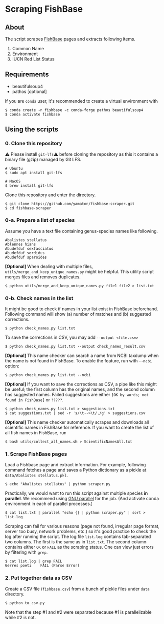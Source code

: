 # Scraping FishBase

## About

The script scrapes [FishBase](https://fishbase.se/search.php) pages and extracts following items.

1. Common Name
2. Environment
3. IUCN Red List Status


## Requirements

* beautifulsoup4
* pathos [optional]

If you are `conda` user, it's recommended to create a virtual environment with

```shell
$ conda create -n fishbase -c conda-forge pathos beautifulsoup4
$ conda activate fishbase
```


## Using the scripts

### 0. Clone this repository

⚠️ Please install `git-lfs`⚠️  before cloning the repository as this it contains a binary file (gzip) managed by Git LFS. 

```shell
# Ubuntu
$ sudo apt install git-lfs

# MacOS
$ brew install git-lfs
```

Clone this repository and enter the directory.

```shell
$ git clone https://github.com/yamaton/fishbase-scraper.git
$ cd fishbase-scraper
```

### 0-a. Prepare a list of species

Assume you have a text file containing genus-species names like following.

```
Abalistes stellatus
Ablennes hians
Abudefduf sexfasciatus
Abudefduf sordidus
Abudefduf sparoides
```

**[Optional]** When dealing with multiple files, `utils/merge_and_keep_unique_names.py` might be helpful. This utility script merges files and removes duplicates.

```shell
$ python utils/merge_and_keep_unique_names.py file1 file2 > list.txt
```


### 0-b. Check names in the list

It might be good to check if names in your list exist in FishBase beforehand. Following command will show (a) number of matches and (b) suggested corrections.

```shell
$ python check_names.py list.txt
```



To save the corrections in CSV,  you may add `--output <file.csv>`

```shell
$ python check_names.py list.txt --output check_names_result.csv
```



**[Optional]** This name checker can search a name from NCBI taxdump when the name is not found in FishBase. To enable the feature, run with `--ncbi` option: 

```shell
$ python check_names.py list.txt --ncbi
```



**[Optional]** If you want to save the corrections as CSV, a pipe like this might be useful; the first column has the original names, and the second column has suggested names. Failed suggestions are either `[OK by words; not found in FishBase]` or `?????`.

```shell
$ python check_names.py list.txt > suggestions.txt
$ cat suggestions.txt | sed -r 's/\t-->\t/,/g' > suggestions.csv
```



**[Optional]** This name checker automatically scrapes and downloads all scientific names in FishBase for reference. If you want to create the list of all fish names in FishBase, run

```shell
$ bash utils/collect_all_names.sh > ScientificNamesAll.txt
```



### 1. Scrape FishBase pages

Load a Fishbase page and extract information. For example, following command fetches a page and saves a Python dictionary as a pickle at  `data/Abalistes stellatus.pkl`.

```shell
$ echo "Abalistes stellatus" | python scraper.py
```


Practically, we would want to run this script against multiple species **in parallel**. We recommend using [GNU parallel](https://www.gnu.org/software/parallel/) for the job. (And activate conda environment in each of parallel processes.)

```shell
$ cat list.txt | parallel "echo {} | python scraper.py" | sort > list.log
```

Scraping can fail for various reasons (page not found, irregular page format, server too busy, network problems, etc.) so it's good practice to check the log after running the script. The log file `list.log`  contains tab-separated two columns. The first is the same as in `list.txt`. The second column contains either `OK` or `FAIL` as the scraping status. One can view just errors by filtering with `grep`.

```shell
$ cat list.log | grep FAIL
Gerres poeti    FAIL (Parse Error)
```



### 2. Put together data as CSV

Create a CSV file (`fishbase.csv`) from a bunch of pickle files under `data` directory.

```shell
$ python to_csv.py
```

Note that the step #1 and #2 were separated because #1 is parallelizable while #2 is not.

